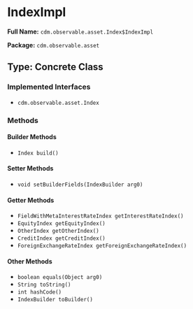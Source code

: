 # IndexImpl

**Full Name:** `cdm.observable.asset.Index$IndexImpl`

**Package:** `cdm.observable.asset`

## Type: Concrete Class

### Implemented Interfaces

- `cdm.observable.asset.Index`

### Methods

#### Builder Methods

- `Index build()`

#### Setter Methods

- `void setBuilderFields(IndexBuilder arg0)`

#### Getter Methods

- `FieldWithMetaInterestRateIndex getInterestRateIndex()`
- `EquityIndex getEquityIndex()`
- `OtherIndex getOtherIndex()`
- `CreditIndex getCreditIndex()`
- `ForeignExchangeRateIndex getForeignExchangeRateIndex()`

#### Other Methods

- `boolean equals(Object arg0)`
- `String toString()`
- `int hashCode()`
- `IndexBuilder toBuilder()`

